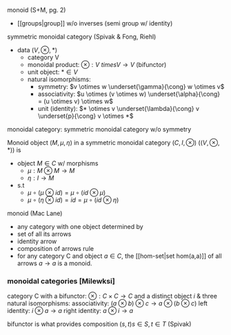 monoid (S+M, pg. 2)
- [[groups|group]] w/o inverses (semi group w/ identity)

symmetric monoidal category (Spivak & Fong, Riehl)
- data $(V, \otimes, *)$ 
  - category V
  - monoidal product: $\otimes:V\ times V \rightarrow V$ (bifunctor)
  - unit object: $* \in V$ 
  - natural isomorphisms:
    - symmetry: $v \otimes w \underset{\gamma}{\cong} w \otimes v$
    - associativity: $u \otimes (v \otimes w) \underset{\alpha}{\cong} = (u \otimes v) \otimes w$
    - unit (identity): $* \otimes v \underset{\lambda}{\cong} v \underset{p}{\cong} v \otimes *$   

monoidal category: symmetric monoidal category w/o symmetry

Monoid object $(M, \mu, \eta)$ in a symmetric monoidal category $(C, I, \otimes)$ $((V, \otimes, *))$ is 
- object $M \in C$ w/ morphisms 
  - $\mu: M \otimes M \rightarrow M$ 
  - $\eta: I \rightarrow M$ 
- s.t 
  - $\mu \circ (\mu \otimes id) = \mu \circ (id \otimes \mu)$
  - $\mu \circ (\eta \otimes id) = id = \mu \circ (id \otimes \eta)$

monoid (Mac Lane)
- any category with one object
determined by
- set of all its arrows
- identity arrow
- composition of arrows rule
- for any category C and object $a \in C$, the [[hom-set|set hom(a,a)]] of all arrows $a\rightarrow a$ is a monoid. 

### monoidal categories [Milewksi]
category C with a bifunctor: 
$\otimes: C\times C \rightarrow C$ and a distinct object $i$ & three natural isomorphisms:
associativity: $(a \otimes b) \otimes c \rightarrow a \otimes (b \otimes c)$
left identity: $i \otimes a \rightarrow a$
right identity: $a \otimes i \rightarrow a$

bifunctor is what provides composition $(s,t) s \in S, t \in T$ (Spivak)

